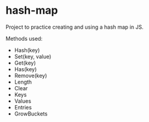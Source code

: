 # hash-map

Project to practice creating and using a hash map in JS.

Methods used:

- Hash(key)
- Set(key, value)
- Get(key)
- Has(key)
- Remove(key)
- Length
- Clear
- Keys
- Values
- Entries
- GrowBuckets
